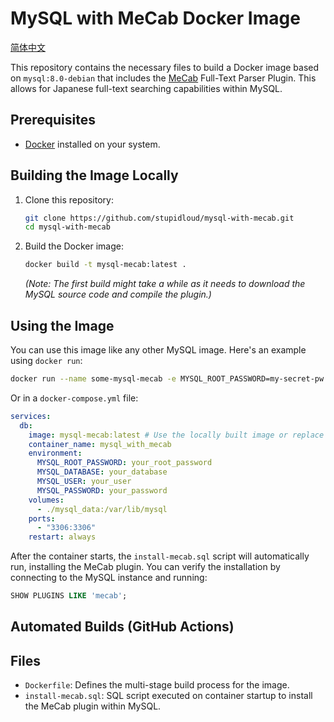 # MySQL with MeCab Docker Image

[简体中文](README.cn.md)

This repository contains the necessary files to build a Docker image based on `mysql:8.0-debian` that includes the [MeCab](https://taku910.github.io/mecab/) Full-Text Parser Plugin. This allows for Japanese full-text searching capabilities within MySQL.

## Prerequisites

*   [Docker](https://docs.docker.com/get-docker/) installed on your system.

## Building the Image Locally

1.  Clone this repository:
    ```bash
    git clone https://github.com/stupidloud/mysql-with-mecab.git
    cd mysql-with-mecab
    ```
2.  Build the Docker image:
    ```bash
    docker build -t mysql-mecab:latest .
    ```
    *(Note: The first build might take a while as it needs to download the MySQL source code and compile the plugin.)*

## Using the Image

You can use this image like any other MySQL image. Here's an example using `docker run`:

```bash
docker run --name some-mysql-mecab -e MYSQL_ROOT_PASSWORD=my-secret-pw -d mysql-mecab:latest
```

Or in a `docker-compose.yml` file:

```yaml
services:
  db:
    image: mysql-mecab:latest # Use the locally built image or replace with your published image (e.g., your-dockerhub-username/mysql-mecab:latest)
    container_name: mysql_with_mecab
    environment:
      MYSQL_ROOT_PASSWORD: your_root_password
      MYSQL_DATABASE: your_database
      MYSQL_USER: your_user
      MYSQL_PASSWORD: your_password
    volumes:
      - ./mysql_data:/var/lib/mysql
    ports:
      - "3306:3306"
    restart: always
```

After the container starts, the `install-mecab.sql` script will automatically run, installing the MeCab plugin. You can verify the installation by connecting to the MySQL instance and running:

```sql
SHOW PLUGINS LIKE 'mecab';
```

## Automated Builds (GitHub Actions)

## Files

*   `Dockerfile`: Defines the multi-stage build process for the image.
*   `install-mecab.sql`: SQL script executed on container startup to install the MeCab plugin within MySQL.